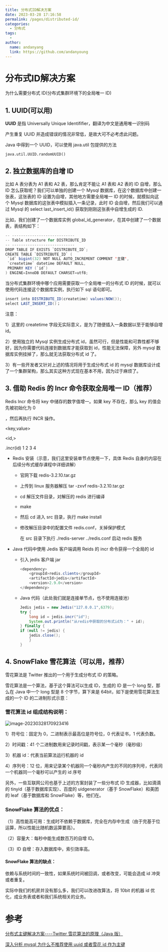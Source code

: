 ```yaml
---
title: 分布式ID解决方案
date: 2023-03-28 17:16:58
permalink: /pages/distributed-id/
categories:
  - 分布式
tags:
  -
author:
  name: andanyang
  link: https://github.com/andanyoung
---
```


# 分布式**ID**解决方案

为什么需要分布式 ID(分布式集群环境下的全局唯⼀ ID)

## 1. UUID(可以用)

**UUID** 是指 Universally Unique Identififier，翻译为中文是通⽤唯⼀识别码

产生重复 UUID 并造成错误的情况⾮常低，是故⼤可不必考虑此问题。

Java 中得到⼀个 UUID，可以使⽤ java.util 包提供的方法

`java.util.UUID.randomUUID()`

## 2. 独立数据库的自增 ID

比如 A 表分表为 A1 表和 A2 表，那么肯定不能让 A1 表和 A2 表的 ID 自增，那么 ID 怎么获取呢？我们可以单独的创建⼀个 Mysql 数据库，在这个数据库中创建⼀张表，这张表的 ID 设置为自增，其他地方需要全局唯⼀ ID 的时候，就模拟向这个 Mysql 数据库的这张表中模拟插入⼀条记录，此时 ID 会自增，然后我们可以通过 Mysql 的 select last_insert_id() 获取到刚刚这张表中自增生成的 ID.

比如，我们创建了⼀个数据库实例 global_id_generator，在其中创建了⼀个数据表，表结构如下：

```java
-- ----------------------------
-- Table structure for DISTRIBUTE_ID
-- ----------------------------
DROP TABLE IF EXISTS `DISTRIBUTE_ID`;
CREATE TABLE `DISTRIBUTE_ID` (
 `id` bigint(32) NOT NULL AUTO_INCREMENT COMMENT '主键',
 `createtime` datetime DEFAULT NULL,
 PRIMARY KEY (`id`)
) ENGINE=InnoDB DEFAULT CHARSET=utf8;
```

当分布式集群环境中哪个应⽤需要获取⼀个全局唯⼀的分布式 ID 的时候，就可以使⽤代码连接这个数据库实例，执行如下 sql 语句即可。

```java
insert into DISTRIBUTE_ID(createtime) values(NOW());
select LAST_INSERT_ID()；
```

注意：

1）这⾥的 createtime 字段⽆实际意义，是为了随便插入⼀条数据以⾄于能够自增 id。

2）使⽤独立的 Mysql 实例生成分布式 id，虽然可行，但是性能和可靠性都不够好，因为你需要代码连接到数据库才能获取到 id，性能⽆法保障，另外 mysql 数据库实例挂掉了，那么就⽆法获取分布式 id 了。

3）有⼀些开发者又针对上述的情况将⽤于生成分布式 id 的 mysql 数据库设计成了⼀个集群架构，那么其实这种方式现在基本不⽤，因为过于麻烦了。

## 3. 借助 Redis 的 Incr 命令获取全局唯⼀ ID（推荐）

Redis Incr 命令将 key 中储存的数字值增⼀。如果 key 不存在，那么 key 的值会先被初始化为 0

，然后再执行 INCR 操作。

<key,value>

<id,>

.incr(id) 1 2 3 4

- Redis 安装（示意，我们这⾥安装单节点使⽤⼀下，具体 Redis 自身的内容在后续分布式缓存课程中详细讲解）

  - 官网下载 redis-3.2.10.tar.gz

  - 上传到 linux 服务器解压 tar -zxvf redis-3.2.10.tar.gz

  - cd 解压文件⽬录，对解压的 redis 进行编译

  - make

  - 然后 cd 进入 src ⽬录，执行 make install

  - 修改解压⽬录中的配置文件 redis.conf，关掉保护模式

    在 src ⽬录下执行 ./redis-server ../redis.conf 启动 redis 服务

- Java 代码中使⽤ Jedis 客户端调⽤ Reids 的 incr 命令获得⼀个全局的 id

  - 引入 jedis 客户端 jar

    ```java
    <dependency>
    	<groupId>redis.clients</groupId>
        <artifactId>jedis</artifactId>
        <version>2.9.0</version>
    </dependency>
    ```

  - Java 代码（此处我们就是连接单节点，也不使⽤连接池）

    ```java
    Jedis jedis = new Jedis("127.0.0.1",6379);
    try {
    	long id = jedis.incr("id");
    	System.out.println("从redis中获取的分布式id为：" + id);
    } finally {
    if (null != jedis) {
    	jedis.close();
    	}
    }
    ```

## 4. **SnowFlake 雪花算法**（可以用，推荐）

雪花算法是 Twitter 推出的⼀个⽤于生成分布式 ID 的策略。

雪花算法是⼀个算法，基于这个算法可以生成 ID，生成的 ID 是⼀个 long 型，那么在 Java 中⼀个 long 型是 8 个字节，算下来是 64bit，如下是使⽤雪花算法生成的⼀个 ID 的⼆进制形式示意：

### 雪花算法 id 组成结构说明：

![image-20230328170923416](http://md7.admin4j.com/blog/image-20230328170923416.png)

1）符号位：固定为 0，二进制表示最高位是符号位，0 代表证书，1 代表负数。

2）时间戳：41 个二进制数用来记录时间戳，表示某一个毫秒（毫秒级）

3）机器 id：代表当前算法运行机器的 id

4）序列号：12 位，用来记录某个机器同一个毫秒内产生的不同的序列号，代表同一个机器同一个毫秒可以产生的 id 序号

另外，⼀些互联网公司也基于上述的方案封装了⼀些分布式 ID 生成器，比如滴滴的 tinyid（基于数据库实现）、百度的 uidgenerator（基于 SnowFlake）和美团的 leaf（基于数据库和 SnowFlake）等，他们在。

### SnowFlake 算法的优点：

（1）高性能高可用：生成时不依赖于数据库，完全在内存中生成（由于完基于位运算，所以性能比随机数运算要高）。

（2）容量大：每秒中能生成数百万的自增 ID。

（3）ID 自增：存入数据库中，索引效率高。

#### SnowFlake 算法的缺点：

依赖与系统时间的一致性，如果系统时间被回调，或者改变，可能会造成 id 冲突或者重复。

实际中我们的机房并没有那么多，我们可以改进改算法，将 10bit 的机器 id 优化，成业务表或者和我们系统相关的业务。

# 参考

[分布式主键解决方案----Twitter 雪花算法的原理（Java 版）](https://blog.csdn.net/agonie201218/article/details/106782335)

[深入分析 mysql 为什么不推荐使用 uuid 或者雪花 id 作为主键](https://blog.csdn.net/agonie201218/article/details/124880017)
